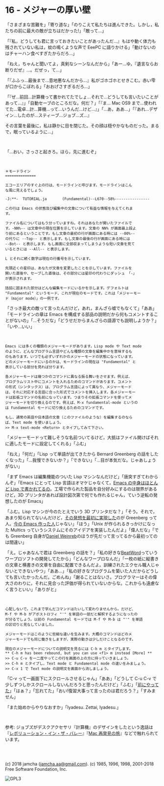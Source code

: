 

# 16 - メジャーの厚い壁

「さまざまな苦難を」「寄り道な」「のりこえて私たちは進んできた。しかし，私たちの前に最大の敵が立ちはだかった!」「敵って…」  

「『私，どうしても君に言っておきたいことがあったんだ…』もはや動く体力も残されていない私は，蚊の鳴くような声で EeePC に語りかける」「動けないのはチャーハン食べすぎたからだろ…」  

「ねえ，ちゃんと聞いてよ，真剣なシーンなんだから」「あー…ゆ，『遺言ならお断りだぜ』…。だぜっ，て…」  

「『ふふっ…最後まで…意地悪なんだから…』私がゴホゴホとせきこむ。赤い雫が口からこぼれる」「おおげさすぎるだろ…」  

「『ぜ…前回…計算機って書かれてたでしょ…それで…どうしても言いたいことがあって…』」「自動セーブのところだな。何だ？」「『ま… Mac OS9 まで…使われてた…電卓…計…算機…って…いうんだ…けど…』」「…あ，ああ…」「『あれ…デザイン…したのが…スティーブ…ジョブ…ズ…』  

その言葉を最後に，私は静かに目を閉じた。その顔は穏やかなものだった。まるで，眠っているように…」  

<br>  

「…おい，さっさと起きろ。ほら，先に進むぞ」  

<br>  

    ＊モードライン
    ==============
    
    エコーエリアのすぐ上の行は、モードラインと呼びます。モードラインはこん
    な風に見えるでしょう。
    
    -J:**-  TUTORIAL.ja       (Fundamental)--L670--58%----------------
    
    この行は Emacs の状態及び編集中の文章について有益な情報を与えてくれま
    す。
    
    ファイル名についてはもう分っていますね。それはあなたが開いたファイルで
    す。-NN%-- は文章中の現在位置を示しています。文章の NN% が画面最上段よ
    り前にあるということです。もし文章の最初の行が画面にある時には --00%--
    の代りに --Top-- と表示します。もし文章の最後の行が画面にある時には
    --Bot-- と表示します。もし画面に全部収まってしまうような短い文章を見て
    いるときには --All-- と表示します。
    
    L とそれに続く数字は現在の行番号を示しています。
    
    先頭近くの星印は、あなたが文章を変更したことを示しています。ファイルを
    開いた直後や、セーブした直後は、その部分には星印の代わりにダッシュ 「-」
    が表示されます。
    
    括弧に囲まれた部分はどんな編集モードにいるかを示します。デフォルトは
    "Fundamental" というモード、これが現在のモードです。これは「メジャーモー
    ド（major mode）」の一例です。

「さっき最大の敵って言ったんだけど，あれ，まんざら嘘でもなくて」「ああ」「モードラインの章は Emacs を構成する部品の説明だから何もコメントすることがないの」「…そうだな」「どうせだからまんざらの語源でも説明しようか？」「いや…いい」  

<br>  

    Emacs には多くの種類のメジャーモードがあります。Lisp mode や Text mode
    のように、どんなプログラム言語やどんな種類の文章を編集中かを意味するも
    のもあります。いつでも必ずいずれかのメジャーモードの状態になっています。
    どのメジャーモードにいるのかは、モードラインの現在は "Fundamental" と
    表示している部分を見れば分ります。
    
    各メジャーモードは幾つかのコマンドに異なる振る舞いをさせます。例えば、
    プログラムリスト中にコメントを入れるためのコマンドがあります。コメント
    の形式（シンタックス）は、プログラム言語によって異なり、メジャーモード
    は、それに対応する言語に合った形式でコメントを挿入します。各メジャーモー
    ドは拡張コマンドの名前になっています。つまりその拡張コマンドを使ってメ
    ジャーモードを切り換えるのです。例えば、M-x fundamental-mode というの
    は Fundamental モードに切り換えるためのコマンドです。
    
    もし、通常の英語や日本語の文章（このファイルのような）を編集するのなら
    ば、Text mode を使いましょう。
    >> M-x text-mode <Return> とタイプしてみて下さい。

「メジャーモードって難しそうな名前ついてるけど，大抵はファイル開けばそれに適したモードに設定してくれる」「ふむ」  

「ねえ」「何だ」「Lisp って単語が出てきたから Bernard Greenberg の話をしたくなった」「…我慢できないか？」「できない」「…目が本気だな。じゃあしょうがない」  

「まず Emacs は編集機能のついた Lisp マシンなんだけど」「唐突すぎてわからんぞ」「Emacs にとって Lisp 言語はオマケじゃなくて，[Emacs の中身はほとんど Lisp で書かれてるの](https://ayatakesi.github.io/emacs/26.1/html/Intro.html#Intro)。工場で作られた製品を自分好みにするのは限界があるけど，3D プリンタがあれば設計図次第で何でも作れるじゃん，ていう逆転の発想したのが Emacs」  

「ふむ。Lisp マシンが今のたとえでいう 3D プリンタだな？」「そう。それで，あまり知られてないんだけど，[その発想を最初に実現した](https://www.gnu.org/gnu/rms-lisp.ja.html)のが Greenberg って人。[今の Emacs 作った人](http://stallman.org/)じゃない」「ほう」「Unix が作られるきっかけになった Multics っていうシステムにそのアイデアを実装したんだよ」「偉人だな」「でも Greenberg 自身が[Daniel Weinreb](https://www.gnu.org/gnu/rms-lisp.ja.html#foot-2)のほうが先だって言ってるから最初ってのは間違い」  

「え。じゃあなんで君は Greenberg の話を？」「私の好きな[BeatWord](http://www.cypac.co.jp/static/beatword/)っていうワープロソフトの開発してたから」「どんなワープロなんだ」「一枚の紙に縦書きの文章と横書きの文章を自由に配置できるんだよ。訓練されたエクセル職人じゃないとできないやつ」「ああ…」「私の好きなプログラムを築いた人だからどうしても言いたかったんだ。ごめんね」「謝ることはないさ。プログラマーはその偉大さのわりに，それに見合った評価が得られていないからな。これからも遠慮なく言うといい」「ありがと」  

<br>  

    心配しないで。これまで学んだコマンドはたいして変わりませんから。だけど、
    M-f や M-b がアポストロフィ "'" を単語の一部だと解釈するようになったの
    が分るでしょう。以前の Fundamental モードでは M-f や M-b は "'" を単語
    の区切りと見なしていました。
    
    メジャーモードはこのように些細な違いを生みます。大概のコマンドはどのメ
    ジャーモードでも同じ働きをしますが、実際の動きは少しだけことなるのです。
    
    現在のメジャーモードについての説明文を見るには C-h m とタイプします。
    ** C-h m has been rebound, but you can use <f1> m instead [More] **
    >> C-u C-v を一二度やってこの行を画面の上の方に持っていきましょう。
    >> C-h m とタイプし、Text mode と Fundamental mode の違いをみましょう。
    >> C-x 1 で Text mode の説明文を画面から消しましょう。

「C-v って一画面下にスクロールさせるじゃん」「ああ」「どうして C-u C-v で少しずつしかスクロールしないんだろうと思ったんだけど」「ふむ」「[前にやってた](https://jamcha-aa.github.io/Emacs-tutorial/06.html)」「はぁ？」「忘れてた」「おい!復習大事って言ったのは君だろう？」「すみません」  

「また始めからやりなおすか」「Iyadesu. Zettai, Iyadesu.」  

<br>  

参考: ジョブズがデスクアクセサリ『計算機』のデザインをしたという逸話は『[レボリューション・イン・ザ・バレー](https://www.oreilly.co.jp/books/4873112451/)』『[Mac 再発見の旅](https://www.kadokawa.co.jp/product/200708000476/)』などで触れられています。  

<br>  
<br>  

(c) 2018 jamcha (jamcha.aa@gmail.com). (c) 1985, 1996, 1998, 2001-2018 Free Software Foundation, Inc.  

![GPL3](https://www.gnu.org/graphics/gplv3-88x31.png)  

